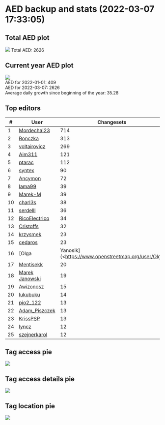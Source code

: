 # AED backup and stats (2022-03-07 17:33:05)


## Total AED plot
![](report_data/total_aed.png)
Total AED: 2626

## Current year AED plot
![](report_data/current_year_aed.png)\
AED for 2022-01-01: 409\
AED for 2022-03-07: 2626\
Average daily growth since beginning of the year: 35.28

## Top editors
| # | User | Changesets |
| ------------- | ------------- | ------------- |
| 1 | [Mordechai23](<https://www.openstreetmap.org/user/Mordechai23>) | 714 |
| 2 | [Ronczka](<https://www.openstreetmap.org/user/Ronczka>) | 313 |
| 3 | [voltairovicz](<https://www.openstreetmap.org/user/voltairovicz>) | 269 |
| 4 | [Aim311](<https://www.openstreetmap.org/user/Aim311>) | 121 |
| 5 | [ptarac](<https://www.openstreetmap.org/user/ptarac>) | 112 |
| 6 | [syntex](<https://www.openstreetmap.org/user/syntex>) | 90 |
| 7 | [Ancymon](<https://www.openstreetmap.org/user/Ancymon>) | 72 |
| 8 | [lama99](<https://www.openstreetmap.org/user/lama99>) | 39 |
| 9 | [Marek-M](<https://www.openstreetmap.org/user/Marek-M>) | 39 |
| 10 | [charl3s](<https://www.openstreetmap.org/user/charl3s>) | 38 |
| 11 | [serdelll](<https://www.openstreetmap.org/user/serdelll>) | 36 |
| 12 | [RicoElectrico](<https://www.openstreetmap.org/user/RicoElectrico>) | 34 |
| 13 | [Cristoffs](<https://www.openstreetmap.org/user/Cristoffs>) | 32 |
| 14 | [krzysmek](<https://www.openstreetmap.org/user/krzysmek>) | 23 |
| 15 | [cedaros](<https://www.openstreetmap.org/user/cedaros>) | 23 |
| 16 | [Olga | Yanosik](<https://www.openstreetmap.org/user/Olga | Yanosik>) | 20 |
| 17 | [Mentisekk](<https://www.openstreetmap.org/user/Mentisekk>) | 20 |
| 18 | [Marek Janowski](<https://www.openstreetmap.org/user/Marek Janowski>) | 19 |
| 19 | [Awizonosz](<https://www.openstreetmap.org/user/Awizonosz>) | 15 |
| 20 | [lukubuku](<https://www.openstreetmap.org/user/lukubuku>) | 14 |
| 21 | [pio2_122](<https://www.openstreetmap.org/user/pio2_122>) | 13 |
| 22 | [Adam_Piszczek](<https://www.openstreetmap.org/user/Adam_Piszczek>) | 13 |
| 23 | [KrissPSP](<https://www.openstreetmap.org/user/KrissPSP>) | 13 |
| 24 | [lyncz](<https://www.openstreetmap.org/user/lyncz>) | 12 |
| 25 | [szejnerkarol](<https://www.openstreetmap.org/user/szejnerkarol>) | 12 |

## Tag access pie
![](report_data/tag_access.png)

## Tag access details pie
![](report_data/tag_access_details.png)

## Tag location pie
![](report_data/tag_location.png)
